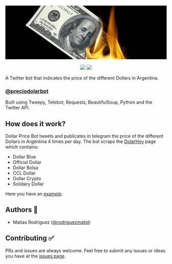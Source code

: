 ![Project banner with text: "A Twitter bot that indicates the price of the different Dollars in Argentina"](img/header.jpeg "A Twitter bot that indicates the price of the different Dollars in Argentina")

<div align="center">
<img src="https://img.shields.io/twitter/follow/preciodolarbot?style=social" />
<img src="https://img.shields.io/github/stars/rodriguezmatid/Dollar-Price-Bot?style=social" />
</div>

A Twitter bot that indicates the price of the different Dollars in Argentina.

### [@preciodolarbot](https://twitter.com/preciodolarbot)

Built using Tweepy, Telebot, Requests, BeautifulSoup, Python and the Twitter API.

## How does it work?
Dollar Price Bot tweets and publicates in telegram the price of the different Dollars in Argentina 4 times per day. The bot scraps the [DolarHoy](https://dolarhoy.com/) page which contains:
- Dollar Blue
- Official Dollar
- Dollar Bolsa
- CCL Dollar
- Dollar Crypto
- Solidary Dollar

Here you have an [example](https://twitter.com/preciodolarbot/status/1577033271396995076).

## Authors 👦
- Matias Rodriguez ([@rodriguezmatid](https://twitter.com/rodriguezmatid))

## Contributing ✅
PRs and issues are always welcome. Feel free to submit any issues or ideas you have at the [issues page](https://github.com/rodriguezmatid/Dollar-Price-Bot/issues).